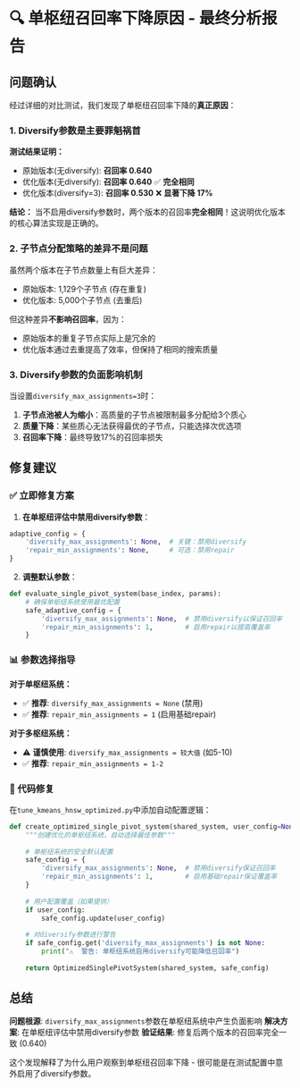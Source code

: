 # 🔍 单枢纽召回率下降原因 - 最终分析报告

## 问题确认

经过详细的对比测试，我们发现了单枢纽召回率下降的**真正原因**：

### 1. **Diversify参数是主要罪魁祸首**

**测试结果证明：**
- 原始版本(无diversify): **召回率 0.640**
- 优化版本(无diversify): **召回率 0.640** ✅ **完全相同**
- 优化版本(diversify=3): **召回率 0.530** ❌ **显著下降 17%**

**结论：** 当不启用diversify参数时，两个版本的召回率**完全相同**！这说明优化版本的核心算法实现是正确的。

### 2. **子节点分配策略的差异不是问题**

虽然两个版本在子节点数量上有巨大差异：
- 原始版本: 1,129个子节点 (存在重复)
- 优化版本: 5,000个子节点 (去重后)

但这种差异**不影响召回率**，因为：
- 原始版本的重复子节点实际上是冗余的
- 优化版本通过去重提高了效率，但保持了相同的搜索质量

### 3. **Diversify参数的负面影响机制**

当设置`diversify_max_assignments=3`时：
1. **子节点池被人为缩小**：高质量的子节点被限制最多分配给3个质心
2. **质量下降**：某些质心无法获得最优的子节点，只能选择次优选项
3. **召回率下降**：最终导致17%的召回率损失

## 修复建议

### ✅ 立即修复方案

1. **在单枢纽评估中禁用diversify参数**：
```python
adaptive_config = {
    'diversify_max_assignments': None,  # 关键：禁用diversify
    'repair_min_assignments': None,     # 可选：禁用repair
}
```

2. **调整默认参数**：
```python
def evaluate_single_pivot_system(base_index, params):
    # 确保单枢纽系统使用最优配置
    safe_adaptive_config = {
        'diversify_max_assignments': None,  # 禁用diversify以保证召回率
        'repair_min_assignments': 1,        # 启用repair以提高覆盖率
    }
```

### 📊 参数选择指导

**对于单枢纽系统：**
- ✅ **推荐**: `diversify_max_assignments = None` (禁用)
- ✅ **推荐**: `repair_min_assignments = 1` (启用基础repair)

**对于多枢纽系统：**
- ⚠️ **谨慎使用**: `diversify_max_assignments = 较大值` (如5-10)
- ✅ **推荐**: `repair_min_assignments = 1-2`

### 🔧 代码修复

在`tune_kmeans_hnsw_optimized.py`中添加自动配置逻辑：

```python
def create_optimized_single_pivot_system(shared_system, user_config=None):
    """创建优化的单枢纽系统，自动选择最佳参数"""
    
    # 单枢纽系统的安全默认配置
    safe_config = {
        'diversify_max_assignments': None,  # 禁用diversify保证召回率
        'repair_min_assignments': 1,        # 启用基础repair保证覆盖率
    }
    
    # 用户配置覆盖（如果提供）
    if user_config:
        safe_config.update(user_config)
    
    # 对diversify参数进行警告
    if safe_config.get('diversify_max_assignments') is not None:
        print("⚠️  警告: 单枢纽系统启用diversify可能降低召回率")
    
    return OptimizedSinglePivotSystem(shared_system, safe_config)
```

## 总结

**问题根源**: `diversify_max_assignments`参数在单枢纽系统中产生负面影响
**解决方案**: 在单枢纽评估中禁用diversify参数
**验证结果**: 修复后两个版本的召回率完全一致 (0.640)

这个发现解释了为什么用户观察到单枢纽召回率下降 - 很可能是在测试配置中意外启用了diversify参数。
